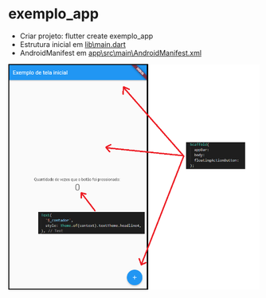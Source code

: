 # exemplo_app

* Criar projeto: flutter create exemplo_app
* Estrutura inicial em [lib\main.dart](lib/main.dart)
* AndroidManifest em [app\src\main\AndroidManifest.xml](/app/src/main/AndroidManifest.xml)

<img src='https://raw.githubusercontent.com/renantescaro/flutter-exemplo-app/master/_docs/tela_inicial.png'>
